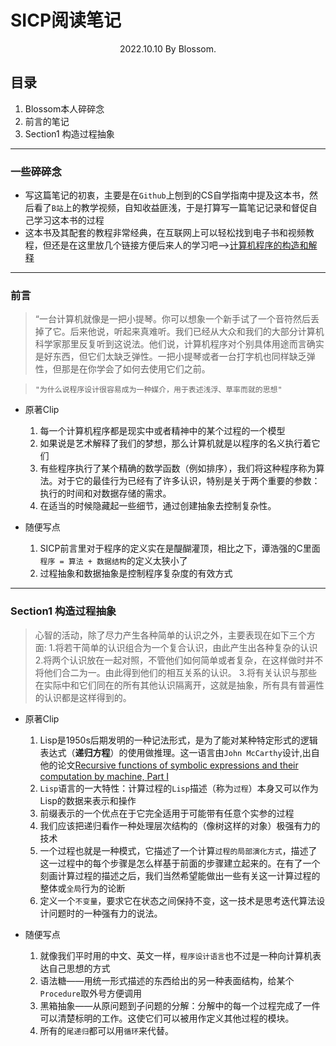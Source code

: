 # SICP阅读笔记

<center> 2022.10.10 
         By Blossom.
</center>

## 目录
1. Blossom本人碎碎念
2. 前言的笔记
3. Section1 构造过程抽象

---
### 一些碎碎念

- 写这篇笔记的初衷，主要是在`Github`上刨到的CS自学指南中提及这本书，然后看了`B站`上的教学视频，自知收益匪浅，于是打算写一篇笔记记录和督促自己学习这本书的过程
- 这本书及其配套的教程非常经典，在互联网上可以轻松找到电子书和视频教程，但还是在这里放几个链接方便后来人的学习吧——>[计算机程序的构造和解释](https://github.com/DeathKing/Learning-SICP)

---

### 前言

>“一台计算机就像是一把小提琴。你可以想象一个新手试了一个音符然后丢掉了它。后来他说，听起来真难听。我们已经从大众和我们的大部分计算机科学家那里反复听到这说法。他们说，计算机程序对个别具体用途而言确实是好东西，但它们太缺乏弹性。一把小提琴或者一台打字机也同样缺乏弹性，但那是在你学会了如何去使用它们之前。

>     "为什么说程序设计很容易成为一种媒介，用于表述浅浮、草率而就的思想"

- 原著Clip

    1. 每一个计算机程序都是现实中或者精神中的某个过程的一个模型
    2. 如果说是艺术解释了我们的梦想，那么计算机就是以程序的名义执行着它们
    3. 有些程序执行了某个精确的数学函数（例如排序），我们将这种程序称为算法。对于它的最佳行为已经有了许多认识，特别是关于两个重要的参数：执行的时间和对数据存储的需求。
    4. 在适当的时候隐藏起一些细节，通过创建抽象去控制复杂性。

- 随便写点

    1. SICP前言里对于程序的定义实在是醍醐灌顶，相比之下，谭浩强的C里面`程序 = 算法 + 数据结构`的定义太狭小了
    2. 过程抽象和数据抽象是控制程序复杂度的有效方式

---

### Section1 构造过程抽象


> 心智的活动，除了尽力产生各种简单的认识之外，主要表现在如下三个方面:
> 1.将若干简单的认识组合为一个复合认识，由此产生出各种复杂的认识
2.将两个认识放在一起对照，不管他们如何简单或者复杂，在这样做时并不将他们合二为一。由此得到他们的相互关系的认识。
3.将有关认识与那些在实际中和它们同在的所有其他认识隔离开，这就是抽象，所有具有普遍性的认识都是这样得到的。

- 原著Clip

    1. Lisp是1950s后期发明的一种记法形式，是为了能对某种特定形式的逻辑表达式（**递归方程**）的使用做推理。这一语言由`John McCarthy`设计,出自他的论文[Recursive functions of symbolic expressions and their computation by machine, Part I](https://readpaper.com/paper/2045255985)
    2. `Lisp`语言的一大特性：计算过程的`Lisp`描述（称为`过程`）本身又可以作为Lisp的数据来表示和操作
    3. 前缀表示的一个优点在于它完全适用于可能带有任意个实参的过程
    4. 我们应该把递归看作一种处理层次结构的（像树这样的对象）极强有力的技术
    5. 一个过程也就是一种模式，它描述了一个计算`过程的局部演化方式`，描述了这一过程中的每个步骤是怎么样基于前面的步骤建立起来的。在有了一个刻画计算过程的描述之后，我们当然希望能做出一些有关这一计算过程的整体或`全局`行为的论断
    6. 定义一个`不变量`，要求它在状态之间保持不变，这一技术是思考迭代算法设计问题时的一种强有力的说法。


- 随便写点

     1. 就像我们平时用的中文、英文一样，`程序设计语言`也不过是一种向计算机表达自己思想的方式
     2. 语法糖——用统一形式描述的东西给出的另一种表面结构，给某个`Procedure`取外号方便调用
     3. 黑箱抽象——从原问题到子问题的分解：分解中的每一个过程完成了一件可以清楚标明的工作。这使它们可以被用作定义其他过程的模块。
     4. 所有的`尾递归`都可以用`循环`来代替。